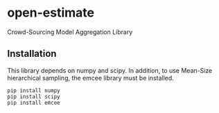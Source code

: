 open-estimate
=============

Crowd-Sourcing Model Aggregation Library

Installation
------------

This library depends on numpy and scipy.  In addition, to use Mean-Size hierarchical sampling, the emcee library must be installed.

```
pip install numpy
pip install scipy
pip install emcee
```